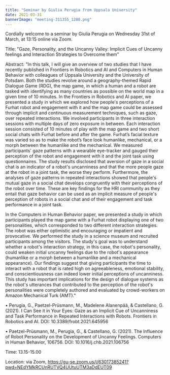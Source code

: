 ```yaml
---
title: "Seminar by Giulia Perugia from Uppsala University"
date: 2021-03-31
bannerImage: "meeting-311355_1280.png"
---
```

Cordially welcome to a seminar by Giulia Perugia on Wednesday 31st of March, at 13:15 online via Zoom.

Title: "Gaze, Personality, and the Uncanny Valley: Implicit Cues of Uncanny feelings and Interaction Strategies to Overcome them"

Abstract: "In this talk, I will give an overview of two studies that I have recently published in Frontiers in Robotics and AI and Computers in Human Behavior with colleagues of Uppsala University and the University of Potsdam. Both the studies revolve around a geography-themed Rapid Dialogue Game (RDG), the map game, in which a human and a robot are tasked with identifying as many countries as possible on the world map in a given time of 10 minutes. In the Frontiers in Robotics and AI paper, we presented a study in which we explored how people's perceptions of a Furhat robot and engagement with it and the map game could be assessed through implicit and continuous measurement techniques, such as gaze, over repeated interactions. We involved participants in three interaction sessions with multiple days of zero exposure in between. Each interaction session consisted of 10 minutes of play with the map game and two short social chats with Furhat before and after the game. Furhat’s facial texture was varied so as to make the robot’s face look humanlike, mechanical, or a morph between the humanlike and the mechanical. We measured participants' gaze patterns with a wearable eye-tracker and gauged their perception of the robot and engagement with it and the joint task using questionnaires. The study results disclosed that aversion of gaze in a social chat is an indicator of a robot's uncanniness and that the more people gaze at the robot in a joint task, the worse they perform. Furthermore, the analyses of gaze patterns in repeated interactions showed that people's mutual gaze in a social chat develops congruently with their perceptions of the robot over time. These are key findings for the HRI community as they entail that gaze behavior can be used as an implicit measure of people's perception of robots in a social chat and of their engagement and task performance in a joint task. 

In the Computers in Human Behavior paper, we presented a study in which participants played the map game with a Furhat robot displaying one of two personalities, which corresponded to two different interaction strategies. The robot was either optimistic and encouraging or impatient and provocative. We performed the study in a science museum and recruited participants among the visitors. The study's goal was to understand whether a robot's interaction strategy, in this case, the robot's personality, could weaken initial uncanny feelings due to the robot's appearance (humanlike or a morph between a humanlike and a mechanical appearance). Our findings suggest that giving participants the time to interact with a robot that is rated high on agreeableness, emotional stability, and conscientiousness can indeed lower initial perceptions of uncanniness. This study has important implications for the design of dialogue systems as the robot's utterances that contributed to the perception of the robot's personalities were completely authored and evaluated by crowd-workers on Amazon Mechanical Turk (AMT)."

•	Perugia, G., Paetzel-Prüsmann, M., Madelene Alanenpää, & Castellano, G. (2021). I Can See it in Your Eyes: Gaze as an Implicit Cue of Uncanniness and Task Performance in Repeated Interactions with Robots. Frontiers in Robotics and AI. DOI: 10.3389/frobt.2021.645956

•	Paetzel-Prüsmann, M., Perugia, G., & Castellano, G. (2021). The Influence of Robot Personality on the Development of Uncanny Feelings. Computers in Human Behavior, 106756. DOI: 10.1016/j.chb.2021.106756

Time: 13.15-15.00

Location: via Zoom, https://gu-se.zoom.us/j/63017385241?pwd=NEdYMkRCUnRUTVQ4UUtuUTM3aDdEUT09
